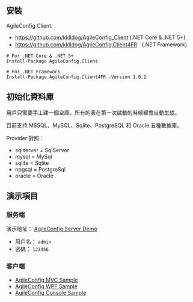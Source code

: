 ## 安裝

AgileConfig Client:
- https://github.com/kklldog/AgileConfig_Client (.NET Core & .NET 5+)
- https://github.com/kklldog/AgileConfig.Client4FR （.NET Framework)

```shell
# For .NET Core & .NET 5+
Install-Package AgileConfig.Client

# For .NET Framework
Install-Package AgileConfig.Client4FR -Version 1.0.2
```

## 初始化資料庫

用戶只需要手工建一個空庫，所有的表在第一次啟動的時候都會自動生成。

目前支持 MSSQL、MySQL、Sqlite、PostgreSQL 和 Oracle 五種數據庫。

Provider 對照：

- sqlserver = SqlServer
- mysql = MySql
- sqlite = Sqlite
- npgsql = PostgreSql
- oracle = Oracle

## 演示項目

### 服务端

演示地址： [AgileConfig Server Demo](http://agileconfig_server.xbaby.xyz/)

- 用戶名： `admin`
- 密碼： `123456`

### 客户端

- [AgileConfig MVC Sample](https://github.com/kklldog/AgileConfig_Client/tree/master/AgileConfigMVCSample)
- [AgileConfig WPF Sample](https://github.com/kklldog/AgileConfig_Client/tree/master/AgileConfigWPFSample)
- [AgileConfig Console Sample](https://github.com/kklldog/AgileConfig_Client/tree/master/AgileConfigConsoleSample)